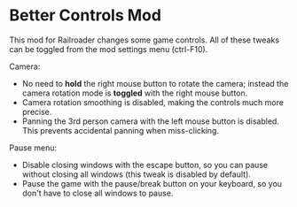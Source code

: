 ﻿# Better Controls Mod

This mod for Railroader changes some game controls. All of these tweaks can be toggled from the mod settings menu (ctrl-F10).

Camera:
- No need to **hold** the right mouse button to rotate the camera; instead the camera rotation mode is **toggled** with the right mouse button.
- Camera rotation smoothing is disabled, making the controls much more precise.
- Panning the 3rd person camera with the left mouse button is disabled. This prevents accidental panning when miss-clicking.

Pause menu:
- Disable closing windows with the escape button, so you can pause without closing all windows (this tweak is disabled by default).
- Pause the game with the pause/break button on your keyboard, so you don't have to close all windows to pause.
